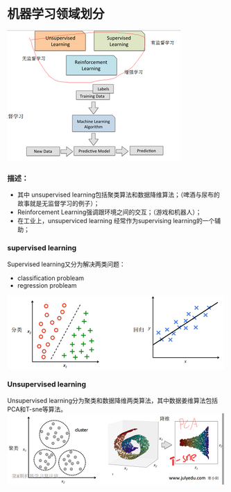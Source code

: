 # 机器学习领域划分
![](./clipboard1.png)


### 描述：
* 其中 unsupervised learning包括聚类算法和数据降维算法；（啤酒与尿布的故事就是无监督学习的例子）；
* Reinforcement Learning强调跟环境之间的交互；（游戏和机器人）；
* 在工业上，unsuperviced learning 经常作为supervising learning的一个辅助；


### supervised learning
Supervised learning又分为解决两类问题：
* classification probleam
* regression probleam

![](./clipboard2.png)
### Unsupervised learning
Unsupervised learning分为聚类和数据降维两类算法，其中数据姜维算法包括PCA和T-sne等算法。
![](./clipboard3.png)
